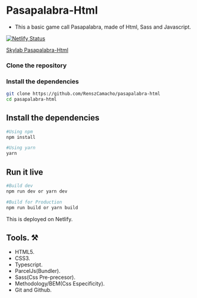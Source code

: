 # Pasapalabra-Html

- This a basic game call Pasapalabra, made of Html, Sass and Javascript.

[![Netlify Status](https://api.netlify.com/api/v1/badges/d6f2c7ab-921c-4050-8c09-7fdf4351d32d/deploy-status)](https://app.netlify.com/sites/skylab-pasapalabra/deploys)

[Skylab Pasapalabra-Html](https://skylab-pasapalabra.netlify.app/)

### Clone the repository

### Install the dependencies

```bash
git clone https://github.com/RenszCamacho/pasapalabra-html
cd pasapalabra-html
```

## Install the dependencies

```bash
#Using npm
npm install

#Using yarn
yarn
```

## Run it live

```bash
#Build dev
npm run dev or yarn dev

#Build for Production
npm run build or yarn build
```

This is deployed on Netlify.

## Tools. ⚒️

- HTML5.
- CSS3.
- Typescript.
- ParcelJs(Bundler).
- Sass(Css Pre-precesor).
- Methodology/BEM(Css Especificity).
- Git and Github.

```

```

```

```
